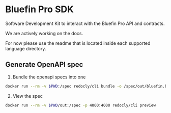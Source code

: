 # Bluefin Pro SDK

Software Development Kit to interact with the Bluefin Pro API and contracts.

We are actively working on the docs.

For now please use the readme that is located inside each supported language directory.

## Generate OpenAPI spec
1. Bundle the openapi specs into one
```bash
docker run --rm -v $PWD:/spec redocly/cli bundle -o /spec/out/bluefin.bundle.yaml /spec/resources/bluefin-api.yaml
```
2. View the spec
```bash
docker run --rm -v $PWD/out:/spec -p 4000:4000 redocly/cli preview
```
